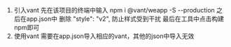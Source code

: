 1. 引入vant
  先在该项目的终端中输入 npm i @vant/weapp -S --production
  之后在app.json中 删除 "style": "v2", 防止样式受到干扰
  最后在工具中点击构建npm即可
2. 使用vant
  需要在app.json导入相应的vant，其他的json中导入无效
